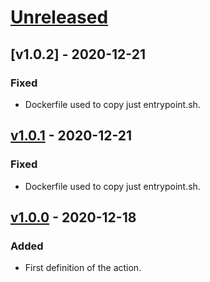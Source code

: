 # [Unreleased]


## [v1.0.2] - 2020-12-21

### Fixed
- Dockerfile used to copy just entrypoint.sh.

## [v1.0.1] - 2020-12-21

### Fixed
- Dockerfile used to copy just entrypoint.sh.

## [v1.0.0] - 2020-12-18

### Added
- First definition of the action.


[unreleased]: https://github.com/marcodallasanta/ssh-scp-deploy/compare/main...development
[v1.0.1]: https://github.com/underscore69/ssh-scp-deploy/tree/v1.0.1
[v1.0.0]: https://github.com/underscore69/ssh-scp-deploy/tree/v1.0.0